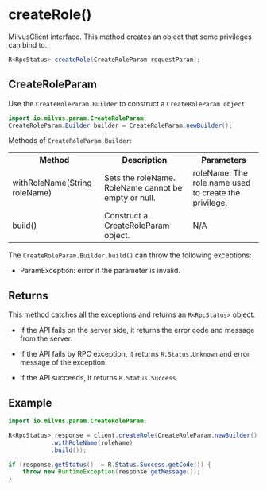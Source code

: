 # createRole()

MilvusClient interface. This method creates an object that some privileges can bind to. 

```java
R<RpcStatus> createRole(CreateRoleParam requestParam);
```

## CreateRoleParam

Use the `CreateRoleParam.Builder` to construct a `CreateRoleParam object`.

```java
import io.milvus.param.CreateRoleParam;
CreateRoleParam.Builder builder = CreateRoleParam.newBuilder();
```

Methods of `CreateRoleParam.Builder`:

<table>
    <tr>
        <th>Method</th>
        <th>Description</th>
        <th>Parameters</th>
    </tr>
    <tr>
        <td>withRoleName(String roleName)</td>
        <td>Sets the roleName. RoleName cannot be empty or null.</td>
        <td>roleName: The role name used to create the privilege.</td>
    </tr>
    <tr>
        <td>build()</td>
        <td>Construct a CreateRoleParam object.</td>
        <td>N/A</td>
    </tr>
</table>

The `CreateRoleParam.Builder.build()` can throw the following exceptions:

- ParamException: error if the parameter is invalid.

## Returns

This method catches all the exceptions and returns an `R<RpcStatus>` object.

- If the API fails on the server side, it returns the error code and message from the server.

- If the API fails by RPC exception, it returns `R.Status.Unknown` and error message of the exception.

- If the API succeeds, it returns `R.Status.Success`.

## Example

```java
import io.milvus.param.CreateRoleParam;

R<RpcStatus> response = client.createRole(CreateRoleParam.newBuilder()
            .withRoleName(roleName)
            .build());

if (response.getStatus() != R.Status.Success.getCode()) {
    throw new RuntimeException(response.getMessage());
}
```
